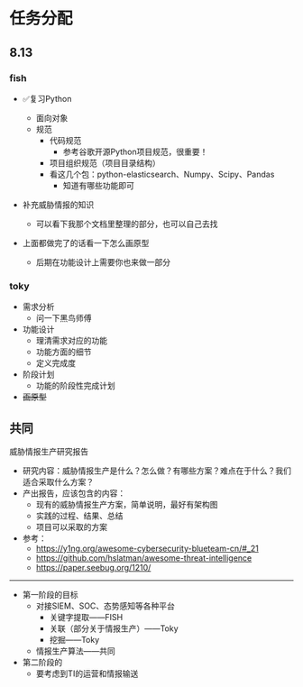 # 任务分配


## 8.13

### fish

-   ✅复习Python
    -   面向对象
    -   规范
        -   代码规范
            -   参考谷歌开源Python项目规范，很重要！
        -   项目组织规范（项目目录结构）
        -   看这几个包：python-elasticsearch、Numpy、Scipy、Pandas
            -   知道有哪些功能即可

-   补充威胁情报的知识
    -   可以看下我那个文档里整理的部分，也可以自己去找
-   上面都做完了的话看一下怎么画原型
    -   后期在功能设计上需要你也来做一部分



### toky

-   需求分析
    -   问一下黑鸟师傅
-   功能设计
    -   理清需求对应的功能
    -   功能方面的细节
    -   定义完成度
-   阶段计划
    -   功能的阶段性完成计划
-   ~~画原型~~



## 共同

威胁情报生产研究报告

-   研究内容：威胁情报生产是什么？怎么做？有哪些方案？难点在于什么？我们适合采取什么方案？
-   产出报告，应该包含的内容：
    -   现有的威胁情报生产方案，简单说明，最好有架构图
    -   实践的过程、结果、总结
    -   项目可以采取的方案
-   参考：
    -   https://y1ng.org/awesome-cybersecurity-blueteam-cn/#_21
    -   https://github.com/hslatman/awesome-threat-intelligence
    -   https://paper.seebug.org/1210/

---

-   第一阶段的目标
    -   对接SIEM、SOC、态势感知等各种平台
        -   关键字提取——FISH
        -   关联（部分关于情报生产）——Toky
        -   挖掘——Toky
    -   情报生产算法——共同
-   第二阶段的
    -   要考虑到TI的运营和情报输送